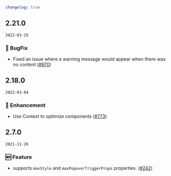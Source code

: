 ```yaml
changelog: true
```

## 2.21.0

`2022-03-25`

### 🐛 BugFix

- Fixed an issue where a warning message would appear when there was no content ([#870](https://github.com/mb-design/mb-design-vue/pull/870))


## 2.18.0

`2022-03-04`

### 💎 Enhancement

- Use Context to optimize components ([#773](https://github.com/mb-design/mb-design-vue/pull/773))


## 2.7.0

`2021-11-26`

### 🆕 Feature

- supports `maxStyle` and `maxPopoverTriggerProps` properties. ([#242](https://github.com/mb-design/mb-design-vue/pull/242))


